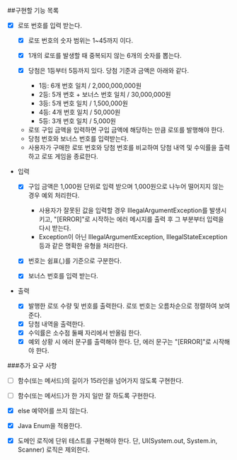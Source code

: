 ##구현할 기능 목록

-[x] 로또 번호를 입력 받는다.
  -[x] 로또 번호의 숫자 범위는 1~45까지 이다.
  -[x] 1개의 로또를 발생할 때 중복되지 않는 6개의 숫자를 뽑는다.
  -[x] 당첨은 1등부터 5등까지 있다. 당첨 기준과 금액은 아래와 같다.
  
    - 1등: 6개 번호 일치 / 2,000,000,000원
    - 2등: 5개 번호 + 보너스 번호 일치 / 30,000,000원
    - 3등: 5개 번호 일치 / 1,500,000원
    - 4등: 4개 번호 일치 / 50,000원
    - 5등: 3개 번호 일치 / 5,000원   
  - 로또 구입 금액을 입력하면 구입 금액에 해당하는 만큼 로또를 발행해야 한다.    
  - 당첨 번호와 보너스 번호를 입력받는다.   
  - 사용자가 구매한 로또 번호와 당첨 번호를 비교하여 당첨 내역 및 수익률을 출력하고 로또 게임을 종료한다.   
  
- 입력

    -[x] 구입 금액은 1,000원 단위로 입력 받으며 1,000원으로 나누어 떨어지지 않는 경우 예외 처리한다.

        - 사용자가 잘못된 값을 입력할 경우 IllegalArgumentException를 발생시키고, "[ERROR]"로 시작하는 에러 메시지를 출력 후 그 부분부터 입력을 다시 받는다.
        - Exception이 아닌 IllegalArgumentException, IllegalStateException 등과 같은 명확한 유형을 처리한다.
    -[x] 번호는 쉼표(,)를 기준으로 구분한다.   
    -[x] 보너스 번호를 입력 받는다. 

- 출력

  -[x] 발행한 로또 수량 및 번호를 출력한다. 로또 번호는 오름차순으로 정렬하여 보여준다.
  -[x] 당첨 내역을 출력한다.
  -[x] 수익률은 소수점 둘째 자리에서 반올림 한다.
  -[x] 예외 상황 시 에러 문구를 출력해야 한다. 단, 에러 문구는 "[ERROR]"로 시작해야 한다.

###추가 요구 사항

- [ ] 함수(또는 메서드)의 길이가 15라인을 넘어가지 않도록 구현한다.
- [ ] 함수(또는 메서드)가 한 가지 일만 잘 하도록 구현한다.
- [x] else 예약어를 쓰지 않는다.
- [x] Java Enum을 적용한다.
- [x] 도메인 로직에 단위 테스트를 구현해야 한다. 단, UI(System.out, System.in, Scanner) 로직은 제외한다.
  